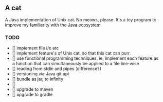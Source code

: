 ## A cat
A Java implementation of Unix cat. No meows, please.
It's a toy program to improve my familiarity with the Java ecosystem.

### TODO
- [] implement file i/o etc
- [] implement feature's of Unix cat, so that this cat can purr.
- [] use functional programming techniques, ie, implement each feature as a 
     function that can simultaneously be applied to a file line-wise
- [] reading from stdin and pipes (difference?)
- [] versioning via Java git api
- [] bundle as jar, to infinity
- []
- [] upgrade to maven
- [] upgrade to gradle
